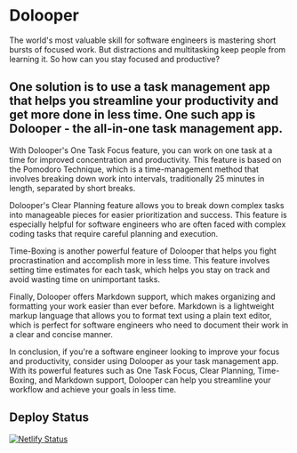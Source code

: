 # Dolooper

The world's most valuable skill for software engineers is mastering short bursts of focused work. But distractions and multitasking keep people from learning it. So how can you stay focused and productive?

## One solution is to use a task management app that helps you streamline your productivity and get more done in less time. One such app is Dolooper - the all-in-one task management app.

With Dolooper's One Task Focus feature, you can work on one task at a time for improved concentration and productivity. This feature is based on the Pomodoro Technique, which is a time-management method that involves breaking down work into intervals, traditionally 25 minutes in length, separated by short breaks.

Dolooper's Clear Planning feature allows you to break down complex tasks into manageable pieces for easier prioritization and success. This feature is especially helpful for software engineers who are often faced with complex coding tasks that require careful planning and execution.

Time-Boxing is another powerful feature of Dolooper that helps you fight procrastination and accomplish more in less time. This feature involves setting time estimates for each task, which helps you stay on track and avoid wasting time on unimportant tasks.

Finally, Dolooper offers Markdown support, which makes organizing and formatting your work easier than ever before. Markdown is a lightweight markup language that allows you to format text using a plain text editor, which is perfect for software engineers who need to document their work in a clear and concise manner.

In conclusion, if you're a software engineer looking to improve your focus and productivity, consider using Dolooper as your task management app. With its powerful features such as One Task Focus, Clear Planning, Time-Boxing, and Markdown support, Dolooper can help you streamline your workflow and achieve your goals in less time.

## Deploy Status

[![Netlify Status](https://api.netlify.com/api/v1/badges/7850deb9-d846-4a0f-a4a8-3d358c40e2e3/deploy-status)](https://app.netlify.com/sites/dolooper/deploys)
